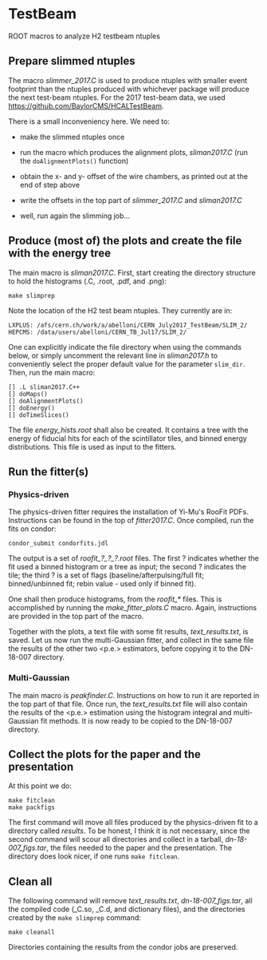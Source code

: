 # TestBeam

ROOT macros to analyze H2 testbeam ntuples

## Prepare slimmed ntuples

The macro _slimmer\_2017.C_ is used to produce ntuples with smaller
event footprint than the ntuples produced with whichever package will
produce the next test-beam ntuples. For the 2017 test-beam data, we
used https://github.com/BaylorCMS/HCALTestBeam.

There is a small inconveniency here. We need to:

- make the slimmed ntuples once

- run the macro which produces the alignment plots, _sliman2017.C_
  (run the `doAlignmentPlots()` function)

- obtain the x- and y- offset of the wire chambers, as printed out at
  the end of step above

- write the offsets in the top part of _slimmer\_2017.C_ and
  _sliman2017.C_

- well, run again the slimming job...

## Produce (most of) the plots and create the file with the energy tree

The main macro is _sliman2017.C_. First, start creating the directory
structure to hold the histograms (.C, .root, .pdf, and .png):

```
make slimprep
```

Note the location of the H2 test beam ntuples. They currently are in:

```
LXPLUS: /afs/cern.ch/work/a/abelloni/CERN_July2017_TestBeam/SLIM_2/
HEPCMS: /data/users/abelloni/CERN_TB_Jul17/SLIM_2/
```

One can explicitly indicate the file directory when using the commands below,
or simply uncomment the relevant line in _sliman2017.h_ to conveniently
select the proper default value for the parameter `slim_dir`.
Then, run the main macro:

```
[] .L sliman2017.C++
[] doMaps()
[] doAlignmentPlots()
[] doEnergy()
[] doTimeSlices()
```

The file _energy_hists.root_ shall also be created. It contains a tree with
the energy of fiducial hits for each of the scintillator tiles, and binned
energy distributions. This file is used as input to the fitters.

## Run the fitter(s)

### Physics-driven

The physics-driven fitter requires the installation of Yi-Mu's RooFit PDFs.
Instructions can be found in the top of _fitter2017.C_.
Once compiled, run the fits on condor:


```
condor_submit condorfits.jdl
```

The output is a set of _roofit\_?\_?\_?.root_ files.
The first ? indicates whether the fit used a binned histogram or a tree
as input; the second ? indicates the tile;
the third ? is a set of flags (baseline/afterpulsing/full fit;
binned/unbinned fit; rebin value - used only if binned fit).

One shall then produce histograms, from the _roofit\_\*_ files. This is
accomplished by running the _make\_fitter\_plots.C_ macro. Again, instructions
are provided in the top part of the macro.

Together with the plots, a text file with some fit results, _text\_results.txt_,
is saved. Let us now run the multi-Gaussian fitter, and collect in the same
file the results of the other two <p.e.> estimators, before copying it to
the DN-18-007 directory.

### Multi-Gaussian

The main macro is _peakfinder.C_. Instructions on how to run it are reported
in the top part of that file. Once run, the _text\_results.txt_ file will
also contain the results of the <p.e.> estimation using the histogram integral
and multi-Gaussian fit methods. It is now ready to be copied to the DN-18-007
directory.

## Collect the plots for the paper and the presentation

At this point we do:

```
make fitclean
make packfigs
```

The first command will move all files produced by the physics-driven fit to
a directory called _results_. To be honest, I think it is not necessary, since
the second command will scour all directories and collect in a tarball,
_dn-18-007\_figs.tar_, the files needed to the paper and the presentation.
The directory does look nicer, if one runs `make fitclean`.

## Clean all

The following command will remove _text\_results.txt_, _dn-18-007\_figs.tar_,
all the compiled code (\_C.so, \_C.d, and dictionary files), and the directories
created by the `make slimprep` command:

```
make cleanall
```

Directories containing the results from the condor jobs are preserved.